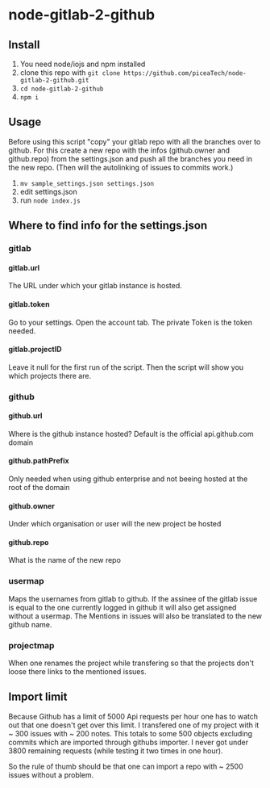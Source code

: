 # node-gitlab-2-github

## Install
1. You need node/iojs and npm installed
1. clone this repo with `git clone https://github.com/piceaTech/node-gitlab-2-github.git`
1. `cd node-gitlab-2-github`
1. `npm i`

## Usage

Before using this script "copy" your gitlab repo with all the branches over to github. For this create a new repo with the infos (github.owner and github.repo) from the settings.json and push all the branches you need in the new repo. (Then will the autolinking of issues to commits work.)

1. `mv sample_settings.json settings.json`
1. edit settings.json
1. run `node index.js`


## Where to find info for the settings.json


### gitlab

#### gitlab.url

The URL under which your gitlab instance is hosted.

#### gitlab.token

Go to your settings. Open the account tab. The private Token is the token needed.

#### gitlab.projectID

Leave it null for the first run of the script. Then the script will show you which projects there are.

### github

#### github.url

Where is the github instance hosted? Default is the official api.github.com domain

#### github.pathPrefix

Only needed when using github enterprise and not beeing hosted at the root of the domain

#### github.owner

Under which organisation or user will the new project be hosted


#### github.repo

What is the name of the new repo

### usermap

Maps the usernames from gitlab to github. If the assinee of the gitlab issue is equal to the one currently logged in github it will also get assigned without a usermap. The Mentions in issues will also be translated to the new github name.

### projectmap

When one renames the project while transfering so that the projects don't loose there links to the mentioned issues.


## Import limit
Because Github has a limit of 5000 Api requests per hour one has to watch out that one doesn't get over this limit. I transfered one of my project with it ~ 300 issues with ~ 200 notes. This totals to some 500 objects excluding commits which are imported through githubs importer. I never got under 3800 remaining requests (while testing it two times in one hour).

So the rule of thumb should be that one can import a repo with ~ 2500 issues without a problem.


